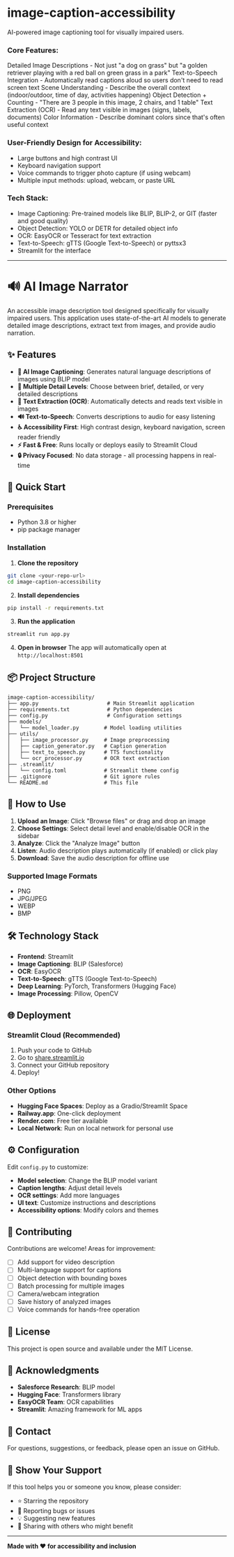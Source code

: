 # image-caption-accessibility
AI-powered image captioning tool for visually impaired users. 

### Core Features:

Detailed Image Descriptions - Not just "a dog on grass" but "a golden retriever playing with a red ball on green grass in a park"
Text-to-Speech Integration - Automatically read captions aloud so users don't need to read screen text
Scene Understanding - Describe the overall context (indoor/outdoor, time of day, activities happening)
Object Detection + Counting - "There are 3 people in this image, 2 chairs, and 1 table"
Text Extraction (OCR) - Read any text visible in images (signs, labels, documents)
Color Information - Describe dominant colors since that's often useful context

### User-Friendly Design for Accessibility:

- Large buttons and high contrast UI
- Keyboard navigation support
- Voice commands to trigger photo capture (if using webcam)
- Multiple input methods: upload, webcam, or paste URL

### Tech Stack:

- Image Captioning: Pre-trained models like BLIP, BLIP-2, or GIT (faster and good quality)
- Object Detection: YOLO or DETR for detailed object info
- OCR: EasyOCR or Tesseract for text extraction
- Text-to-Speech: gTTS (Google Text-to-Speech) or pyttsx3
- Streamlit for the interface
---

# 🔊 AI Image Narrator

An accessible image description tool designed specifically for visually impaired users. This application uses state-of-the-art AI models to generate detailed image descriptions, extract text from images, and provide audio narration.

## ✨ Features

- **🤖 AI Image Captioning**: Generates natural language descriptions of images using BLIP model
- **📝 Multiple Detail Levels**: Choose between brief, detailed, or very detailed descriptions
- **📄 Text Extraction (OCR)**: Automatically detects and reads text visible in images
- **🔊 Text-to-Speech**: Converts descriptions to audio for easy listening
- **♿ Accessibility First**: High contrast design, keyboard navigation, screen reader friendly
- **⚡ Fast & Free**: Runs locally or deploys easily to Streamlit Cloud
- **🔒 Privacy Focused**: No data storage - all processing happens in real-time

## 🚀 Quick Start

### Prerequisites

- Python 3.8 or higher
- pip package manager

### Installation

1. **Clone the repository**
```bash
git clone <your-repo-url>
cd image-caption-accessibility
```

2. **Install dependencies**
```bash
pip install -r requirements.txt
```

3. **Run the application**
```bash
streamlit run app.py
```

4. **Open in browser**
The app will automatically open at `http://localhost:8501`

## 📦 Project Structure

```
image-caption-accessibility/
├── app.py                      # Main Streamlit application
├── requirements.txt            # Python dependencies
├── config.py                   # Configuration settings
├── models/
│   └── model_loader.py        # Model loading utilities
├── utils/
│   ├── image_processor.py     # Image preprocessing
│   ├── caption_generator.py   # Caption generation
│   ├── text_to_speech.py      # TTS functionality
│   └── ocr_processor.py       # OCR text extraction
├── .streamlit/
│   └── config.toml            # Streamlit theme config
├── .gitignore                 # Git ignore rules
└── README.md                  # This file
```

## 🎯 How to Use

1. **Upload an Image**: Click "Browse files" or drag and drop an image
2. **Choose Settings**: Select detail level and enable/disable OCR in the sidebar
3. **Analyze**: Click the "Analyze Image" button
4. **Listen**: Audio description plays automatically (if enabled) or click play
5. **Download**: Save the audio description for offline use

### Supported Image Formats
- PNG
- JPG/JPEG
- WEBP
- BMP

## 🛠️ Technology Stack

- **Frontend**: Streamlit
- **Image Captioning**: BLIP (Salesforce)
- **OCR**: EasyOCR
- **Text-to-Speech**: gTTS (Google Text-to-Speech)
- **Deep Learning**: PyTorch, Transformers (Hugging Face)
- **Image Processing**: Pillow, OpenCV

## 🌐 Deployment

### Streamlit Cloud (Recommended)

1. Push your code to GitHub
2. Go to [share.streamlit.io](https://share.streamlit.io)
3. Connect your GitHub repository
4. Deploy!

### Other Options
- **Hugging Face Spaces**: Deploy as a Gradio/Streamlit Space
- **Railway.app**: One-click deployment
- **Render.com**: Free tier available
- **Local Network**: Run on local network for personal use

## ⚙️ Configuration

Edit `config.py` to customize:

- **Model selection**: Change the BLIP model variant
- **Caption lengths**: Adjust detail levels
- **OCR settings**: Add more languages
- **UI text**: Customize instructions and descriptions
- **Accessibility options**: Modify colors and themes

## 🤝 Contributing

Contributions are welcome! Areas for improvement:

- [ ] Add support for video description
- [ ] Multi-language support for captions
- [ ] Object detection with bounding boxes
- [ ] Batch processing for multiple images
- [ ] Camera/webcam integration
- [ ] Save history of analyzed images
- [ ] Voice commands for hands-free operation

## 📝 License

This project is open source and available under the MIT License.

## 🙏 Acknowledgments

- **Salesforce Research**: BLIP model
- **Hugging Face**: Transformers library
- **EasyOCR Team**: OCR capabilities
- **Streamlit**: Amazing framework for ML apps

## 📧 Contact

For questions, suggestions, or feedback, please open an issue on GitHub.

## 🌟 Show Your Support

If this tool helps you or someone you know, please consider:
- ⭐ Starring the repository
- 🐛 Reporting bugs or issues
- 💡 Suggesting new features
- 🔄 Sharing with others who might benefit

---

**Made with ❤️ for accessibility and inclusion**